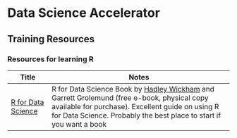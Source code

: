 # Data Science Accelerator

## Training Resources

### Resources for learning R

|Title|Notes|
|---|---|
|[R for Data Science](http://r4ds.had.co.nz/)| R for Data Science Book by [Hadley Wickham](http://hadley.nz/) and Garrett Grolemund (free e-book, physical copy available for purchase). Excellent guide on using R for Data Science. Probably the best place to start if you want a book|
